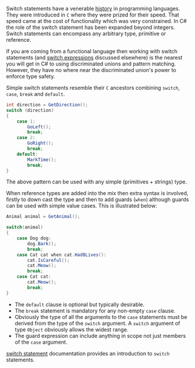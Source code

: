 Switch statements have a venerable [history][wiki-switch] in programming languages. They were introduced in `C` where they were prized for their speed. That speed came at the cost of functionality which was very constrained. In C# the role of the switch statement has been expanded beyond integers. Switch statements can encompass any arbitrary type, primitive or reference.

If you are coming from a functional language then working with switch statements (and [switch expressions][switch-expression] discussed elsewhere) is the nearest you will get in C# to using discriminated unions and pattern matching. However, they have no where near the discriminated union's power to enforce type safety.

Simple switch statements resemble their `C` ancestors combining `switch`, `case`, `break` and `default`.

```csharp
int direction = GetDirection();
switch (direction)
{
    case 1:
        GoLeft();
        break;
    case 2:
        GoRight();
        break;
    default:
        MarkTime();
        break;
}
```

The above pattern can be used with any simple (primitives + strings) type.

When reference types are added into the mix then extra syntax is involved, firstly to down cast the type and then to add guards (`when`) although guards can be used with simple value cases. This is illustrated below:

```csharp
Animal animal = GetAnimal();

switch(animal)
{
    case Dog dog:
        dog.Bark();
        break;
    case Cat cat when cat.Had8Lives():
        cat.IsCareful();
        cat.Meow();
        break;
    case Cat cat:
        cat.Meow();
        break;
}
```

- The `default` clause is optional but typically desirable.
- The `break` statement is mandatory for any non-empty `case` clause.
- Obviously the type of all the arguments to the `case` statements must be derived from the type of the `switch` argument. A `switch` argument of type `Object` obviously allows the widest range.
- The guard expression can include anything in scope not just members of the `case` argument.

[switch statement][switch-statement] documentation provides an introduction to `switch` statements.

[wiki-switch]: https://en.wikipedia.org/wiki/Switch_statement
[switch-statement]: https://docs.microsoft.com/en-us/dotnet/csharp/language-reference/keywords/switch
[switch-expression]: https://docs.microsoft.com/en-us/dotnet/csharp/language-reference/operators/switch-expression#basic-example
